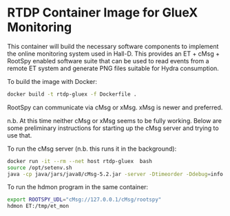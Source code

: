 # RTDP Container Image for GlueX Monitoring

This container will build the necessary software components to implement the online monitoring system used in Hall-D. This provides an ET + cMsg + RootSpy enabled software suite that can be used to read events from a remote ET system and generate PNG files suitable for Hydra consumption.

To build the image with Docker:

~~~bash
docker build -t rtdp-gluex -f Dockerfile .
~~~

RootSpy can communicate via cMsg or xMsg. xMsg is newer and preferred. 

n.b. At this time neither cMsg or xMsg seems to be fully working. Below are some preliminary instructions for starting up the cMsg server and trying to use that.

To run the cMsg server (n.b. this runs it in the background):

~~~bash
docker run -it --rm --net host rtdp-gluex  bash
source /opt/setenv.sh 
java -cp java/jars/java8/cMsg-5.2.jar -server -Dtimeorder -Ddebug=info org/jlab/coda/cMsg/cMsgDomain/server/cMsgNameServer >& /dev/null &
~~~

To run the hdmon program in the same container:

~~~bash
export ROOTSPY_UDL="cMsg://127.0.0.1/cMsg/rootspy"
hdmon ET:/tmp/et_mon
~~~
